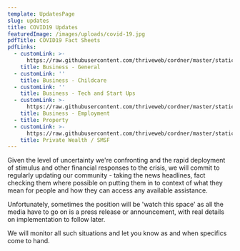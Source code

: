 ```yaml
---
template: UpdatesPage
slug: updates
title: COVID19 Updates
featuredImage: /images/uploads/covid-19.jpg
pdfTitle: COVID19 Fact Sheets
pdfLinks:
  - customLink: >-
      https://raw.githubusercontent.com/thriveweb/cordner/master/static/images/uploads/fact_sheet_supporting_businesses_6.pdf
    title: Business - General
  - customLink: ''
    title: Business - Childcare
  - customLink: ''
    title: Business - Tech and Start Ups
  - customLink: >-
      https://raw.githubusercontent.com/thriveweb/cordner/master/static/images/uploads/covid19-fact-sheet-business-employers.pdf
    title: Business - Employment
  - title: Property
  - customLink: >-
      https://raw.githubusercontent.com/thriveweb/cordner/master/static/images/uploads/covid_19-smsf.pdf
    title: Private Wealth / SMSF
---
```


Given the level of uncertainty we're confronting and the rapid deployment of stimulus and other financial responses to the crisis, we will commit to regularly updating our community - taking the news headlines, fact checking them where possible on putting them in to context of what they mean for people and how they can access any available assistance.

Unfortunately, sometimes the position will be 'watch this space' as all the media have to go on is a press release or announcement, with real details on implementation to follow later.

We will monitor all such situations and let you know as and when specifics come to hand.
